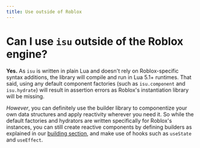 ```yaml
---
title: Use outside of Roblox
---
```


# Can I use `isu` outside of the Roblox engine?

**Yes.** As `isu` is written in plain Lua and doesn't rely on Roblox-specific syntax additions, the library will compile and run in Lua 5.1+ runtimes. That said, using any default component factories (such as `isu.component` and `isu.hydrate`) will result in assertion errors as Roblox's instantiation library will be missing.

_However_, you can definitely use the builder library to componentize your own data structures and apply reactivity wherever you need it. So while the default factories and hydrators are written specifically for Roblox's instances, you can still create reactive components by defining builders as explained in our [building section](builder/index.md), and make use of hooks such as `useState` and `useEffect`.